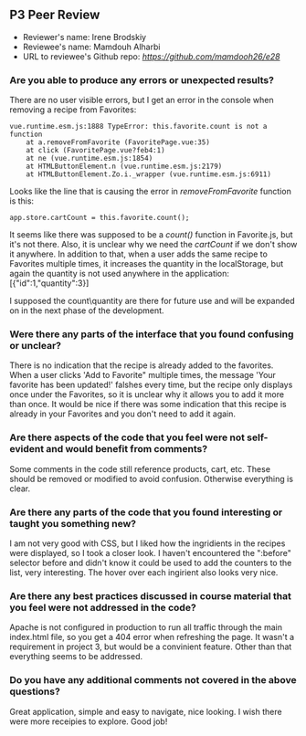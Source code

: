 ## P3 Peer Review

+ Reviewer's name: Irene Brodskiy
+ Reviewee's name: Mamdouh Alharbi
+ URL to reviewee's Github repo: *https://github.com/mamdooh26/e28*


### Are you able to produce any errors or unexpected results?

There are no user visible errors, but I get an error in the console when removing a recipe from Favorites:
```
vue.runtime.esm.js:1888 TypeError: this.favorite.count is not a function
    at a.removeFromFavorite (FavoritePage.vue:35)
    at click (FavoritePage.vue?feb4:1)
    at ne (vue.runtime.esm.js:1854)
    at HTMLButtonElement.n (vue.runtime.esm.js:2179)
    at HTMLButtonElement.Zo.i._wrapper (vue.runtime.esm.js:6911)
```
Looks like the line that is causing the error in *removeFromFavorite* function is this:
```
app.store.cartCount = this.favorite.count();
```
It seems like there was supposed to be a *count()* function in Favorite.js, but it's not there. Also, it is unclear why we need the *cartCount* if we don't show it anywhere.
In addition to that, when a user adds the same recipe to Favorites multiple times, it increases the quantity in the localStorage, but again the quantity is not used anywhere in the application:
[{"id":1,"quantity":3}]

I supposed the count\quantity are there for future use and will be expanded on in the next phase of the development.

### Were there any parts of the interface that you found confusing or unclear?

There is no indication that the recipe is already added to the favorites. When a user clicks 'Add to Favorite" multiple times, the message 'Your favorite has been updated!' falshes every time, but the recipe only displays once under the Favorites, so it is unclear why it allows you to add it more than once.
It would be nice if there was some indication that this recipe is already in your Favorites and you don't need to add it again.

### Are there aspects of the code that you feel were not self-evident and would benefit from comments?

Some comments in the code still reference products, cart, etc. These should be removed or modified to avoid confusion. Otherwise everything is clear.

### Are there any parts of the code that you found interesting or taught you something new?

I am not very good with CSS, but I liked how the ingridients in the recipes were displayed, so I took a closer look. I haven't encountered the ":before" selector before and didn't know it could be used to add the counters to the list, very interesting. The hover over each ingirient also looks very nice.

### Are there any best practices discussed in course material that you feel were not addressed in the code?

Apache is not configured in production to run all traffic through the main index.html file, so you get a 404 error when refreshing the page. It wasn't a requirement in project 3, but would be a convinient feature. 
Other than that everything seems to be addressed.

### Do you have any additional comments not covered in the above questions?

Great application, simple and easy to navigate, nice looking. I wish there were more receipies to explore. Good job!